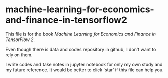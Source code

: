 # machine-learning-for-economics-and-finance-in-tensorflow2

This file is for the book *Machine Learning for Economics and Finance in TensorFlow 2*.

Even though there is data and codes repository in github, I don't want to rely on them. 

I write codes and take notes in jupyter notebook for only my own study and my future reference. It would be better to click 'star' if this file can help you.

